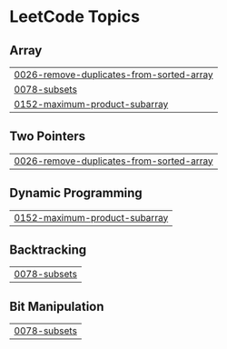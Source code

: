 

<!---LeetCode Topics Start-->
# LeetCode Topics
## Array
|  |
| ------- |
| [0026-remove-duplicates-from-sorted-array](https://github.com/solomon-2105/DSA/tree/master/0026-remove-duplicates-from-sorted-array) |
| [0078-subsets](https://github.com/solomon-2105/DSA/tree/master/0078-subsets) |
| [0152-maximum-product-subarray](https://github.com/solomon-2105/DSA/tree/master/0152-maximum-product-subarray) |
## Two Pointers
|  |
| ------- |
| [0026-remove-duplicates-from-sorted-array](https://github.com/solomon-2105/DSA/tree/master/0026-remove-duplicates-from-sorted-array) |
## Dynamic Programming
|  |
| ------- |
| [0152-maximum-product-subarray](https://github.com/solomon-2105/DSA/tree/master/0152-maximum-product-subarray) |
## Backtracking
|  |
| ------- |
| [0078-subsets](https://github.com/solomon-2105/DSA/tree/master/0078-subsets) |
## Bit Manipulation
|  |
| ------- |
| [0078-subsets](https://github.com/solomon-2105/DSA/tree/master/0078-subsets) |
<!---LeetCode Topics End-->